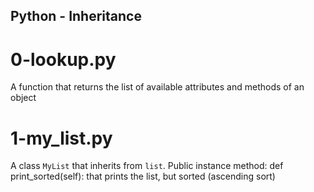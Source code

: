 ## Python - Inheritance
# 0-lookup.py
A function that returns the list of available attributes and methods of an object
# 1-my_list.py
A class `MyList` that inherits from `list`. Public instance method: def print_sorted(self): that prints the list, but sorted (ascending sort)
